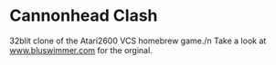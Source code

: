 # Cannonhead Clash

32blit clone of the Atari2600 VCS homebrew game./n
Take a look at www.bluswimmer.com for the orginal.

